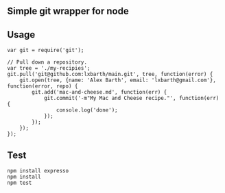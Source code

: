 Simple git wrapper for node
---------------------------

## Usage

    var git = require('git');

    // Pull down a repository.
    var tree = './my-recipies';
    git.pull('git@github.com:lxbarth/main.git', tree, function(error) {
        git.open(tree, {name: 'Alex Barth', email: 'lxbarth@gmail.com'}, function(error, repo) {
            git.add('mac-and-cheese.md', function(err) {
                git.commit('-m"My Mac and Cheese recipe."', function(err) {
                    console.log('done');
                });
            });
        });
    });

## Test

    npm install expresso
    npm install
    npm test
